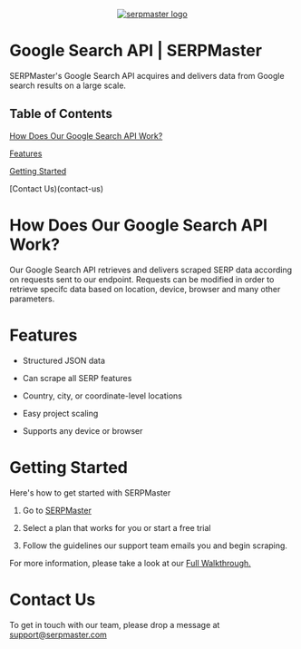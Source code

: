 <p align="center">
    <a href="https://serpmaster.com/"><img src="https://serpmaster.com/static/a528fb5d522744dc3d2b2c1cbc4fcdfa/3f491/logo.webp" alt="serpmaster logo"></a>
  </a>
</p> 

# Google Search API | SERPMaster 
SERPMaster's Google Search API acquires and delivers data from Google search results on a large scale. 

## Table of Contents 
[How Does Our Google Search API Work?](how-does-our-google-search-api-work?)

[Features](features)

[Getting Started](getting-started)

[Contact Us)(contact-us)

# How Does Our Google Search API Work? 

Our Google Search API retrieves and delivers scraped SERP data according on requests sent to our endpoint. Requests can be modified in order to retrieve specifc data based on location, device, browser and many other parameters.

# Features

- Structured JSON data 

- Can scrape all SERP features

- Country, city, or coordinate-level locations

- Easy project scaling

- Supports any device or browser


# Getting Started 

Here's how to get started with SERPMaster

1. Go to [SERPMaster](https://serpmaster.com/) 

2. Select a plan that works for you or start a free trial

3. Follow the guidelines our support team emails you and begin scraping.

For more information, please take a look at our [Full Walkthrough.](https://serpmaster.com/walkthrough/)

# Contact Us 

To get in touch with our team, please drop a message at [support@serpmaster.com](support@serpmaster.com) 
